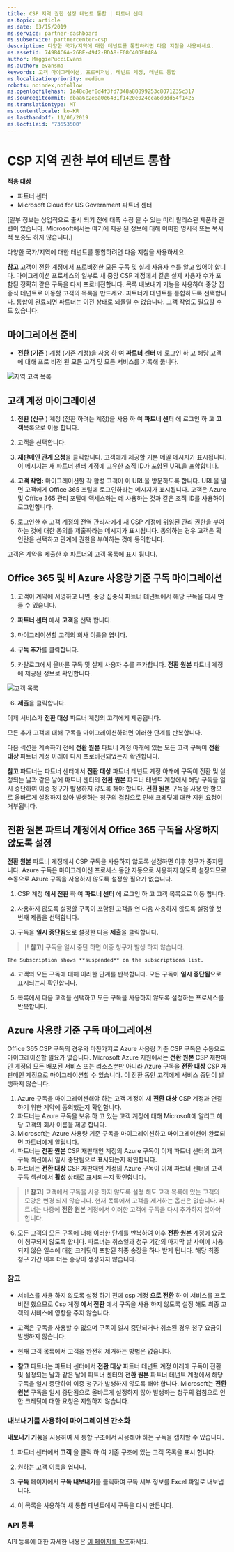 ```yaml
---
title: CSP 지역 권한 설정 테넌트 통합 | 파트너 센터
ms.topic: article
ms.date: 03/15/2019
ms.service: partner-dashboard
ms.subservice: partnercenter-csp
description: 다양한 국가/지역에 대한 테넌트를 통합하려면 다음 지침을 사용하세요.
ms.assetid: 749B4C6A-26BE-4942-BDA8-F08C40DF048A
author: MaggiePucciEvans
ms.author: evansma
keywords: 고객 마이그레이션, 프로비저닝, 테넌트 계정, 테넌트 통합
ms.localizationpriority: medium
robots: noindex,nofollow
ms.openlocfilehash: 1a48c8ef8d4f3fd7348a80899253c8071235c317
ms.sourcegitcommit: dbaa6c2e8a0e6431f1420e024cca6d0dd54f1425
ms.translationtype: MT
ms.contentlocale: ko-KR
ms.lasthandoff: 11/06/2019
ms.locfileid: "73653500"
---
```

# <a name="csp-regional-authorization-tenant-consolidation"></a>CSP 지역 권한 부여 테넌트 통합

**적용 대상**

-  파트너 센터
-  Microsoft Cloud for US Government 파트너 센터


\[일부 정보는 상업적으로 출시 되기 전에 대폭 수정 될 수 있는 미리 릴리스된 제품과 관련이 있습니다. Microsoft에서는 여기에 제공 된 정보에 대해 어떠한 명시적 또는 묵시적 보증도 하지 않습니다.\]

다양한 국가/지역에 대한 테넌트를 통합하려면 다음 지침을 사용하세요.

**참고** 고객이 전환 계정에서 프로비전한 모든 구독 및 실제 사용자 수를 알고 있어야 합니다. 마이그레이션 프로세스의 일부로 새 중앙 CSP 계정에서 같은 실제 사용자 수가 포함된 정확히 같은 구독을 다시 프로비전합니다. 목록 내보내기 기능을 사용하여 중앙 집중식 테넌트로 이동할 고객의 목록을 만드세요. 파트너가 테넌트를 통합하도록 선택합니다. 통합이 완료되면 파트너는 이전 상태로 되돌릴 수 없습니다. 고객 작업도 필요할 수도 있습니다.



## <a name="prepare-for-migration"></a>마이그레이션 준비


-   **전환 (기존** ) 계정 (기존 계정)을 사용 하 여 **파트너 센터** 에 로그인 하 고 해당 고객에 대해 프로 비전 된 모든 고객 및 모든 서비스를 기록해 둡니다.

![지역 고객 목록](images/regionalcustomer1.png)

## <a name="migrate-customer-accounts"></a>고객 계정 마이그레이션


1.  **전환 (신규** ) 계정 (전환 하려는 계정)을 사용 하 여 **파트너 센터** 에 로그인 하 고 **고객**목록으로 이동 합니다.

2.  고객을 선택합니다.

3.  **재판매인 관계 요청**을 클릭합니다. 고객에게 제공할 기본 메일 메시지가 표시됩니다. 이 메시지는 새 파트너 센터 계정에 고유한 조직 ID가 포함된 URL을 포함합니다.

4.  **고객 작업:** 마이그레이션할 각 활성 고객이 이 URL을 방문하도록 합니다. URL을 열면 고객에게 Office 365 포털에 로그인하라는 메시지가 표시됩니다. 고객은 Azure 및 Office 365 관리 포털에 액세스하는 데 사용하는 것과 같은 조직 ID를 사용하여 로그인합니다.

5.  로그인한 후 고객 계정의 전역 관리자에게 새 CSP 계정에 위임된 관리 권한을 부여하는 것에 대한 동의를 제출하라는 메시지가 표시됩니다. 동의하는 경우 고객은 확인란을 선택하고 관계에 권한을 부여하는 것에 동의합니다.

고객은 계약을 제출한 후 파트너의 고객 목록에 표시 됩니다.

## <a name="migrating-office-365-and-non-azure-usage-based-subscriptions"></a>Office 365 및 비 Azure 사용량 기준 구독 마이그레이션


1.  고객이 계약에 서명하고 나면, 중앙 집중식 파트너 테넌트에서 해당 구독을 다시 만들 수 있습니다.

2.  **파트너 센터** 에서 **고객**을 선택 합니다.

3.  마이그레이션할 고객의 회사 이름을 엽니다.

4.  **구독 추가**를 클릭합니다.

5.  카탈로그에서 올바른 구독 및 실제 사용자 수를 추가합니다. **전환 원본** 파트너 계정에 제공된 정보로 확인합니다.

![고객 목록](images/regionalcustomer2.png)

6.  **제출**을 클릭합니다.

이제 서비스가 **전환 대상** 파트너 계정의 고객에게 제공됩니다.

모든 추가 고객에 대해 구독을 마이그레이션하려면 이러한 단계를 반복합니다.

다음 섹션을 계속하기 전에 **전환 원본** 파트너 계정 아래에 있는 모든 고객 구독이 **전환 대상** 파트너 계정 아래에 다시 프로비전되었는지 확인합니다.

**참고** 파트너는 파트너 센터에서 **전환 대상** 파트너 테넌트 계정 아래에 구독이 전환 및 설정되는 날과 같은 날에 파트너 센터의 **전환 원본** 파트너 테넌트 계정에서 해당 구독을 일시 중단하여 이중 청구가 발생하지 않도록 해야 합니다. **전환 원본** 구독을 사용 안 함으로 올바르게 설정하지 않아 발생하는 청구의 겹침으로 인해 크레딧에 대한 지원 요청이 거부됩니다.



## <a name="disabling-the-office-365-subscriptions-under-the-transitioning-from-partner-account"></a>전환 원본 파트너 계정에서 Office 365 구독을 사용하지 않도록 설정


**전환 원본** 파트너 계정에서 CSP 구독을 사용하지 않도록 설정하면 이후 청구가 중지됩니다. Azure 구독은 마이그레이션 프로세스 동안 자동으로 사용하지 않도록 설정되므로 수동으로 Azure 구독을 사용하지 않도록 설정할 필요가 없습니다.

1.  CSP 계정 **에서 전환** 하 여 **파트너 센터** 에 로그인 하 고 고객 목록으로 이동 합니다.

2.  사용하지 않도록 설정할 구독이 포함된 고객을 연 다음 사용하지 않도록 설정할 첫 번째 제품을 선택합니다.
3.  구독을 **일시 중단됨**으로 설정한 다음 **제출**을 클릭합니다.

 >[! **참고**] 구독을 일시 중단 하면 이중 청구가 발생 하지 않습니다.



~~~
The Subscription shows **suspended** on the subscriptions list.
~~~

4.  고객의 모든 구독에 대해 이러한 단계를 반복합니다. 모든 구독이 **일시 중단됨**으로 표시되는지 확인합니다.

5.  목록에서 다음 고객을 선택하고 모든 구독을 사용하지 않도록 설정하는 프로세스를 반복합니다.

## <a name="migrating-azure-usage-based-subscriptions"></a>Azure 사용량 기준 구독 마이그레이션


Office 365 CSP 구독의 경우와 마찬가지로 Azure 사용량 기준 CSP 구독은 수동으로 마이그레이션할 필요가 없습니다. Microsoft Azure 지원에서는 **전환 원본** CSP 재판매인 계정의 모든 배포된 서비스 또는 리소스뿐만 아니라 Azure 구독을 **전환 대상** CSP 재판매인 계정으로 마이그레이션할 수 있습니다. 이 전환 동안 고객에게 서비스 중단이 발생하지 않습니다.

1.  Azure 구독을 마이그레이션해야 하는 고객 계정이 새 **전환 대상** CSP 계정과 연결하기 위한 계약에 동의했는지 확인합니다.
2.  파트너는 Azure 구독을 보유 하 고 있는 고객 계정에 대해 Microsoft에 알리고 해당 고객의 회사 이름을 제공 합니다.
3.  Microsoft는 Azure 사용량 기준 구독을 마이그레이션하고 마이그레이션이 완료되면 파트너에게 알립니다.
4.  파트너는 **전환 원본** CSP 재판매인 계정의 Azure 구독이 이제 파트너 센터의 고객 구독 섹션에서 일시 중단됨으로 표시되는지 확인합니다.
5.  파트너는 **전환 대상** CSP 재판매인 계정의 Azure 구독이 이제 파트너 센터의 고객 구독 섹션에서 **활성** 상태로 표시되는지 확인합니다.

>[! **참고**] 고객에서 구독을 사용 하지 않도록 설정 해도 고객 목록에 있는 고객의 모양은 변경 되지 않습니다. 현재 목록에서 고객을 제거하는 옵션은 없습니다. 파트너는 나중에 **전환 원본** 계정에서 이러한 고객에 구독을 다시 추가하지 않아야 합니다.



6.  모든 고객의 모든 구독에 대해 이러한 단계를 반복하여 이후 **전환 원본** 계정에 요금이 청구되지 않도록 합니다. 파트너는 취소일과 청구 기간의 마지막 날 사이에 사용되지 않은 일수에 대한 크레딧이 포함된 최종 송장을 하나 받게 됩니다. 해당 최종 청구 기간 이후 더는 송장이 생성되지 않습니다.

### <a name="notes"></a>참고

-   서비스를 사용 하지 않도록 설정 하기 전에 csp 계정 **으로 전환** 하 여 서비스를 프로 비전 했으므로 Csp 계정 **에서 전환** 에서 구독을 사용 하지 않도록 설정 해도 최종 고객의 서비스에 영향을 주지 않습니다.

-   고객은 구독을 사용할 수 없으며 구독이 일시 중단되거나 취소된 경우 청구 요금이 발생하지 않습니다.

-   현재 고객 목록에서 고객을 완전히 제거하는 방법은 없습니다.

-   **참고** 파트너는 파트너 센터에서 **전환 대상** 파트너 테넌트 계정 아래에 구독이 전환 및 설정되는 날과 같은 날에 파트너 센터의 **전환 원본** 파트너 테넌트 계정에서 해당 구독을 일시 중단하여 이중 청구가 발생하지 않도록 해야 합니다. Microsoft는 **전환 원본** 구독을 일시 중단됨으로 올바르게 설정하지 않아 발생하는 청구의 겹침으로 인한 크레딧에 대한 요청은 지원하지 않습니다.



### <a name="simplify-migration-using-export"></a>내보내기를 사용하여 마이그레이션 간소화

**내보내기 기능**을 사용하여 새 통합 구조에서 사용해야 하는 구독을 캡처할 수 있습니다.

1.  파트너 센터에서 **고객** 을 클릭 하 여 기존 구조에 있는 고객 목록을 표시 합니다.

2.  원하는 고객 이름을 엽니다.

3.  **구독** 페이지에서 **구독 내보내기**를 클릭하여 구독 세부 정보를 Excel 파일로 내보냅니다.

4.  이 목록을 사용하여 새 통합 테넌트에서 구독을 다시 만듭니다.

### <a name="api-registration"></a>API 등록

API 등록에 대한 자세한 내용은 [이 페이지를 참조](https://go.microsoft.com/fwlink/?linkid=847990)하세요.








